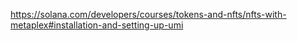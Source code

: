 https://solana.com/developers/courses/tokens-and-nfts/nfts-with-metaplex#installation-and-setting-up-umi